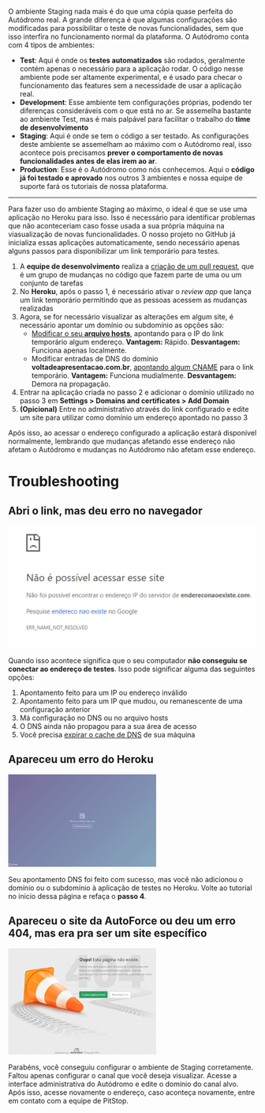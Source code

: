 <!-- TITLE: Ambiente Staging -->
<!-- SUBTITLE: Como utilizar um link para visualizar mudanças que ainda irão ao ar -->

O ambiente Staging nada mais é do que uma cópia quase perfeita do Autódromo real. A grande diferença é que algumas configurações são modificadas para possibilitar o teste de novas funcionalidades, sem que isso interfira no funcionamento normal da plataforma. O Autódromo conta com 4 tipos de ambientes:

* **Test**: Aqui é onde os **testes automatizados** são rodados, geralmente contém apenas o necessário para a aplicação rodar. O código nesse ambiente pode ser altamente experimental, e é usado para checar o funcionamento das features sem a necessidade de usar a aplicação real.
* **Development**: Esse ambiente tem configurações próprias, podendo ter diferenças consideráveis com o que está no ar. Se assemelha bastante ao ambiente Test, mas é mais palpável para facilitar o trabalho do **time de desenvolvimento**
* **Staging**: Aqui é onde se tem o código a ser testado. As configurações deste ambiente se assemelham ao máximo com o Autódromo real, isso acontece pois precisamos **prever o comportamento de novas funcionalidades antes de elas irem ao ar**.
* **Production**: Esse é o Autódromo como nós conhecemos. Aqui o **código já foi testado e aprovado** nos outros 3 ambientes e nossa equipe de suporte fará os tutoriais de nossa plataforma.
-----
Para fazer uso do ambiente Staging ao máximo, o ideal é que se use uma aplicação no Heroku para isso. Isso é necessário para identificar problemas que não aconteceriam caso fosse usada a sua própria máquina na viasualização de novas funcionalidades. O nosso projeto no GitHub já inicializa essas aplicações automaticamente, sendo necessário apenas alguns passos para disponibilizar um link temporário para testes.

1. A **equipe de desenvolvimento** realiza a [criação de um pull request](https://help.github.com/articles/about-pull-requests/), que é um grupo de mudanças no código que fazem parte de uma ou um conjunto de tarefas
2. No **Heroku**, após o passo 1, é necessário ativar o *review app* que lança um link temporário permitindo que as pessoas acessem as mudanças realizadas
3. Agora, se for necessário visualizar as alterações em algum site, é necessário apontar um domínio ou subdomínio as opções são:
	 * [Modificar o seu **arquivo hosts**](aindanaotem.com.br/script-hosts), apontando para o IP do link temporário algum endereço. **Vantagem:** Rápido. **Desvantagem:** Funciona apenas localmente. 
	 * Modificar entradas de DNS do domínio **voltadeapresentacao.com.br**, [apontando algum CNAME](https://community.cloudflare.com/t/how-do-i-add-a-cname-record/59) para o link temporário. **Vantagem:** Funciona mudialmente. **Desvantagem:** Demora na propagação.
4. Entrar na aplicação criada no passo 2 e adicionar o domínio utilizado no passo 3 em **Settings > Domains and certificates > Add Domain**
5. **(Opicional)** Entre no administrativo através do link configurado e edite um site para utilizar como domínio um endereço apontado no passo 3

Após isso, ao acessar o endereço configurado a aplicação estará disponível normalmente, lembrando que mudanças afetando esse endereço não afetam o Autódromo e mudanças no Autódromo não afetam esse endereço.

# Troubleshooting
## Abri o link, mas deu erro no navegador
![Dns](/uploads/uploads/dns.png "Dns")

Quando isso acontece significa que o seu computador **não conseguiu se conectar ao endereço de testes**. Isso pode significar alguma das seguintes opções:

1. Apontamento feito para um IP ou endereço inválido
2. Apontamento feito para um IP que mudou, ou remanescente de uma configuração anterior
3. Má configuração no DNS ou no arquivo hosts
4. O DNS ainda não propagou para a sua área de acesso
5. Você precisa [expirar o cache de DNS](https://www.keycdn.com/support/dns-cache/) de sua máquina

## Apareceu um erro do Heroku
<p>
<img src="/uploads/uploads/heroku-nosuchapp.png" alt="Heroku no such app" width="300"/>
</p>

Seu apontamento DNS foi feito com sucesso, mas você não adicionou o domínio ou o subdomínio à aplicação de testes no Heroku. Volte ao tutorial no inicio dessa página e refaça o **passo 4**.

## Apareceu o site da AutoForce ou deu um erro 404, mas era pra ser um site específico
<p>
<img src="/uploads/uploads/404.png" alt="404" width="300"/>
</p>

Parabéns, você conseguiu configurar o ambiente de Staging corretamente. Faltou apenas configurar o canal que você deseja visualizar. Acesse a interface administrativa do Autódromo e edite o domínio do canal alvo. Após isso, acesse novamente o endereço, caso aconteça novamente, entre em contato com a equipe de PitStop.
